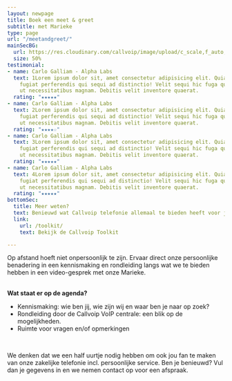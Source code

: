 ```yaml
---
layout: newpage
title: Boek een meet & greet
subtitle: met Marieke
type: page
url: "/meetandgreet/"
mainSecBG:
  url: https://res.cloudinary.com/callvoip/image/upload/c_scale,f_auto,q_auto/v1571400615/icons_home_tvjvye.png
  size: 50%
testimonial:
- name: Carlo Galliam - Alpha Labs
  text: 1Lorem ipsum dolor sit, amet consectetur adipisicing elit. Quia labore magni
    fugiat perferendis qui sequi ad distinctio! Velit sequi hic fuga quisquam minus
    ut necessitatibus magnam. Debitis velit inventore quaerat.
  rating: "★★★★★"
- name: Carlo Galliam - Alpha Labs
  text: 2Lorem ipsum dolor sit, amet consectetur adipisicing elit. Quia labore magni
    fugiat perferendis qui sequi ad distinctio! Velit sequi hic fuga quisquam minus
    ut necessitatibus magnam. Debitis velit inventore quaerat.
  rating: "★★★★☆"
- name: Carlo Galliam - Alpha Labs
  text: 3Lorem ipsum dolor sit, amet consectetur adipisicing elit. Quia labore magni
    fugiat perferendis qui sequi ad distinctio! Velit sequi hic fuga quisquam minus
    ut necessitatibus magnam. Debitis velit inventore quaerat.
  rating: "★★★★★"
- name: Carlo Galliam - Alpha Labs
  text: 4Lorem ipsum dolor sit, amet consectetur adipisicing elit. Quia labore magni
    fugiat perferendis qui sequi ad distinctio! Velit sequi hic fuga quisquam minus
    ut necessitatibus magnam. Debitis velit inventore quaerat.
  rating: "★★★★★"
bottomSec:
  title: Meer weten?
  text: Benieuwd wat Callvoip telefonie allemaal te bieden heeft voor je een afspraak maakt? Dat kan in één oogopslag...
  link:
    url: /toolkit/
    text: Bekijk de Callvoip Toolkit

---
```

Op afstand hoeft niet onpersoonlijk te zijn. Ervaar direct onze persoonlijke benadering in een kennismaking en rondleiding langs wat we te bieden hebben in een video-gesprek met onze Marieke.

<br> <span class="text-blue-light"><b>Wat staat er op de agenda?</b> </span>

* Kennismaking: wie ben jij, wie zijn wij en waar ben je naar op zoek?
* Rondleiding door de Callvoip VoIP centrale: een blik op de mogelijkheden.
* Ruimte voor vragen en/of opmerkingen

<br>

We denken dat we een half uurtje nodig hebben om ook jou fan te maken van onze zakelijke telefonie incl. persoonlijke service. Ben je benieuwd? Vul dan je gegevens in en we nemen contact op voor een afspraak.
